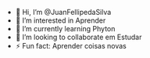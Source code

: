 - 👋 Hi, I’m @JuanFellipedaSilva
- 👀 I’m interested in Aprender
- 🌱 I’m currently learning Phyton
- 💞️ I’m looking to collaborate em Estudar
- ⚡ Fun fact: Aprender coisas novas

<!---
JuanFellipedaSilva/JuanFellipedaSilva is a ✨ special ✨ repository because its `README.md` (this file) appears on your GitHub profile.
You can click the Preview link to take a look at your changes.
--->

